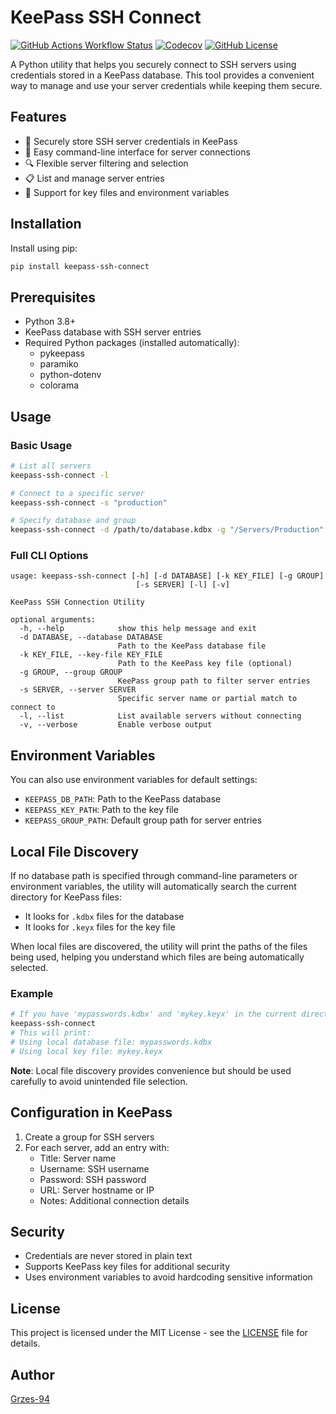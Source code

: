 # KeePass SSH Connect

[![GitHub Actions Workflow Status](https://img.shields.io/github/actions/workflow/status/grzes-94/keepass-ssh-connect/test.yml?label=Tests)](https://github.com/grzes-94/keepass-ssh-connect/actions)
[![Codecov](https://img.shields.io/codecov/c/github/grzes-94/keepass-ssh-connect)](https://codecov.io/gh/grzes-94/keepass-ssh-connect)
[![GitHub License](https://img.shields.io/github/license/grzes-94/keepass-ssh-connect)](https://github.com/grzes-94/keepass-ssh-connect/blob/master/LICENSE)

A Python utility that helps you securely connect to SSH servers using credentials stored in a KeePass database. This tool provides a convenient way to manage and use your server credentials while keeping them secure.

## Features

- 🔐 Securely store SSH server credentials in KeePass
- 🚀 Easy command-line interface for server connections
- 🔍 Flexible server filtering and selection
- 📋 List and manage server entries
- 🔑 Support for key files and environment variables

## Installation

Install using pip:

```bash
pip install keepass-ssh-connect
```

## Prerequisites

- Python 3.8+
- KeePass database with SSH server entries
- Required Python packages (installed automatically):
  - pykeepass
  - paramiko
  - python-dotenv
  - colorama

## Usage

### Basic Usage

```bash
# List all servers
keepass-ssh-connect -l

# Connect to a specific server
keepass-ssh-connect -s "production"

# Specify database and group
keepass-ssh-connect -d /path/to/database.kdbx -g "/Servers/Production"
```

### Full CLI Options

```
usage: keepass-ssh-connect [-h] [-d DATABASE] [-k KEY_FILE] [-g GROUP] 
                            [-s SERVER] [-l] [-v]

KeePass SSH Connection Utility

optional arguments:
  -h, --help            show this help message and exit
  -d DATABASE, --database DATABASE
                        Path to the KeePass database file
  -k KEY_FILE, --key-file KEY_FILE
                        Path to the KeePass key file (optional)
  -g GROUP, --group GROUP
                        KeePass group path to filter server entries
  -s SERVER, --server SERVER
                        Specific server name or partial match to connect to
  -l, --list            List available servers without connecting
  -v, --verbose         Enable verbose output
```

## Environment Variables

You can also use environment variables for default settings:

- `KEEPASS_DB_PATH`: Path to the KeePass database
- `KEEPASS_KEY_PATH`: Path to the key file
- `KEEPASS_GROUP_PATH`: Default group path for server entries

## Local File Discovery

If no database path is specified through command-line parameters or environment variables, the utility will automatically search the current directory for KeePass files:

- It looks for `.kdbx` files for the database
- It looks for `.keyx` files for the key file

When local files are discovered, the utility will print the paths of the files being used, helping you understand which files are being automatically selected.

### Example

```bash
# If you have 'mypasswords.kdbx' and 'mykey.keyx' in the current directory
keepass-ssh-connect
# This will print:
# Using local database file: mypasswords.kdbx
# Using local key file: mykey.keyx
```

**Note**: Local file discovery provides convenience but should be used carefully to avoid unintended file selection.

## Configuration in KeePass

1. Create a group for SSH servers
2. For each server, add an entry with:
   - Title: Server name
   - Username: SSH username
   - Password: SSH password
   - URL: Server hostname or IP
   - Notes: Additional connection details

## Security

- Credentials are never stored in plain text
- Supports KeePass key files for additional security
- Uses environment variables to avoid hardcoding sensitive information

## License

This project is licensed under the MIT License - see the [LICENSE](https://github.com/grzes-94/keepass-ssh-connect/blob/master/LICENSE) file for details.

## Author

[Grzes-94](https://github.com/grzes-94)
